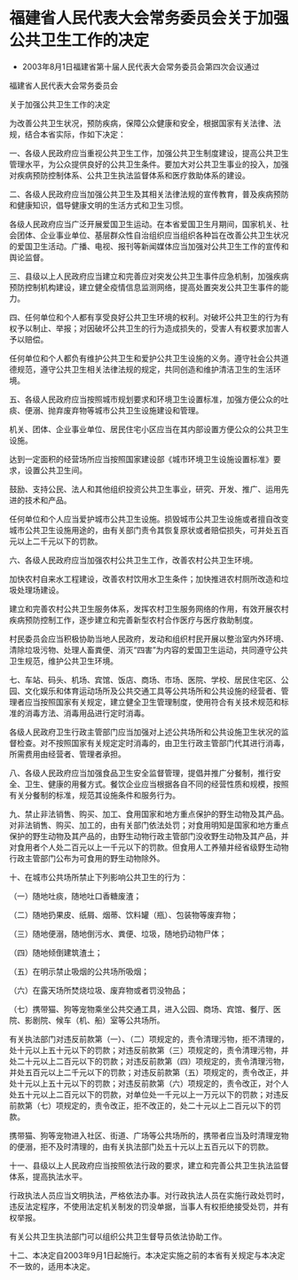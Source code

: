 # 福建省人民代表大会常务委员会关于加强公共卫生工作的决定

- 2003年8月1日福建省第十届人民代表大会常务委员会第四次会议通过

<!-- INFO END -->

福建省人民代表大会常务委员会

关于加强公共卫生工作的决定

为改善公共卫生状况，预防疾病，保障公众健康和安全，根据国家有关法律、法规，结合本省实际，作如下决定：

一、各级人民政府应当重视公共卫生工作，加强公共卫生制度建设，提高公共卫生管理水平，为公众提供良好的公共卫生条件。要加大对公共卫生事业的投入，加强对疾病预防控制体系、公共卫生执法监督体系和医疗救助体系的建设。

二、各级人民政府应当加强公共卫生及其相关法律法规的宣传教育，普及疾病预防和健康知识，倡导健康文明的生活方式和卫生习惯。

各级人民政府应当广泛开展爱国卫生运动。在本省爱国卫生月期间，国家机关、社会团体、企业事业单位、基层群众性自治组织应当组织各种旨在改善公共卫生状况的爱国卫生活动。广播、电视、报刊等新闻媒体应当加强对公共卫生工作的宣传和舆论监督。

三、县级以上人民政府应当建立和完善应对突发公共卫生事件应急机制，加强疾病预防控制机构建设，建立健全疫情信息监测网络，提高处置突发公共卫生事件的能力。

四、任何单位和个人都有享受良好公共卫生环境的权利。对破坏公共卫生的行为有权予以制止、举报；对因破坏公共卫生的行为造成损失的，受害人有权要求加害人予以赔偿。

任何单位和个人都负有维护公共卫生和爱护公共卫生设施的义务。遵守社会公共道德规范，遵守公共卫生相关法律法规的规定，共同创造和维护清洁卫生的生活环境。

五、各级人民政府应当按照城市规划要求和环境卫生设置标准，加强方便公众的吐痰、便溺、抛弃废弃物等城市公共卫生设施建设和管理。

机关、团体、企业事业单位、居民住宅小区应当在其内部设置方便公众的公共卫生设施。

达到一定面积的经营场所应当按照国家建设部《城市环境卫生设施设置标准》要求，设置公共卫生间。

鼓励、支持公民、法人和其他组织投资公共卫生事业，研究、开发、推广、运用先进的技术和产品。

任何单位和个人应当爱护城市公共卫生设施。损毁城市公共卫生设施或者擅自改变城市公共卫生设施用途的，由有关部门责令其恢复原状或者赔偿损失，可并处五百元以上二千元以下的罚款。

六、各级人民政府应当加强农村公共卫生工作，改善农村公共卫生环境。

加快农村自来水工程建设，改善农村饮用水卫生条件；加快推进农村厕所改造和垃圾处理场建设。

建立和完善农村公共卫生服务体系，发挥农村卫生服务网络的作用，有效开展农村疾病预防控制工作，逐步建立和完善新型农村合作医疗与医疗救助制度。

村民委员会应当积极协助当地人民政府，发动和组织村民开展以整治室内外环境、清除垃圾污物、处理人畜粪便、消灭“四害”为内容的爱国卫生运动，共同遵守公共卫生规范，维护公共卫生环境。

七、车站、码头、机场、宾馆、饭店、商场、市场、医院、学校、居民住宅区、公园、文化娱乐和体育运动场所及公共交通工具等公共场所和公共设施的经营者、管理者应当按照国家有关规定，建立健全卫生管理制度，使用符合有关技术规范和标准的消毒方法、消毒用品进行定时消毒。

各级人民政府卫生行政主管部门应当加强对上述公共场所和公共设施卫生状况的监督检查。对不按照国家有关规定定时消毒的，由卫生行政主管部门代其进行消毒，所需费用由经营者、管理者承担。

八、各级人民政府应当加强食品卫生安全监督管理，提倡并推广分餐制，推行安全、卫生、健康的用餐方式。餐饮企业应当根据各自不同的经营性质和规模，按照有关分餐制的标准，规范其设施条件和服务行为。

九、禁止非法销售、购买、加工、食用国家和地方重点保护的野生动物及其产品。对非法销售、购买、加工的，由有关部门依法处罚；对食用明知是国家和地方重点保护的野生动物及其产品的，由野生动物行政主管部门没收野生动物及其产品，并对食用者个人处二百元以上一千元以下的罚款。但食用人工养殖并经省级野生动物行政主管部门公布为可食用的野生动物除外。

十、在城市公共场所禁止下列影响公共卫生的行为：

（一）随地吐痰，随地吐口香糖废渣；

（二）随地扔果皮、纸屑、烟蒂、饮料罐（瓶）、包装物等废弃物；

（三）随地便溺，随地倒污水、粪便、垃圾，随地扔动物尸体；

（四）随地倾倒建筑渣土；

（五）在明示禁止吸烟的公共场所吸烟；

（六）在露天场所焚烧垃圾、废弃物或者罚没物品；

（七）携带猫、狗等宠物乘坐公共交通工具，进入公园、商场、宾馆、餐厅、医院、影剧院、候车（机、船）室等公共场所。

有关执法部门对违反前款第（一）、（二）项规定的，责令清理污物，拒不清理的，处十元以上五十元以下的罚款；对违反前款第（三）项规定的，责令清理污物，并处二十元以上二百元以下的罚款；对违反前款第（四）项规定的，责令清理污物，并处五百元以上二千元以下的罚款；对违反前款第（五）项规定的，责令改正，并处十元以上五十元以下的罚款；对违反前款第（六）项规定的，责令改正，对个人处五十元以上二百元以下的罚款，对单位处一千元以上一万元以下的罚款；对违反前款第（七）项规定的，责令改正，拒不改正的，处二十元以上二百元以下的罚款。

携带猫、狗等宠物进入社区、街道、广场等公共场所的，携带者应当及时清理宠物的便溺，拒不及时清理的，由有关执法部门处五十元以上五百元以下的罚款。

十一、县级以上人民政府应当按照依法行政的要求，建立和完善公共卫生执法监督体系，提高执法水平。

行政执法人员应当文明执法，严格依法办事。对行政执法人员在实施行政处罚时，违反法定程序，不使用法定机关制发的罚没单据，当事人有权拒绝接受处罚，并有权举报。

有关公共卫生执法部门可以组织公共卫生督导员依法协助工作。

十二、本决定自2003年9月1日起施行。本决定实施之前的本省有关规定与本决定不一致的，适用本决定。
